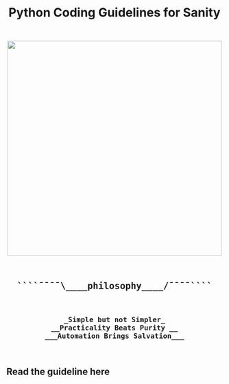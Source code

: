 <div align="center">
<h1> Python Coding Guidelines for Sanity </h1>
</div>

<span align="center">
<pre>

<a href="https://github.com/rednafi/pysanity"><img src="https://raw.githubusercontent.com/rednafi/pysanity/dev/imgs/logo.png" height="500" width="500" align="center" /></a>


<h2>````¯¯¯¯\____<b>philosophy____</b>/¯¯¯¯````</h2>
<h3>_Simple but not Simpler_
__Practicality Beats Purity __
___Automation Brings Salvation___
</h3>
</pre>
</span>

<div class="center">
    <h2> Read the guideline here </h2>
